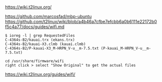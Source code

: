 https://wiki.t2linux.org/

https://github.com/marcosfad/mbp-ubuntu
https://github.com/t2linux/wiki/blob/a4b46a7cfbe7efcbb6a0b6111e22172b0f5c4a77/docs/guides/wifi.md

```
$ ioreg -l | grep RequestedFiles
C-4364s-B2/kauai.trx (ekans.trx)
C-4364s-B2/kauai-X3.clmb (kauai.clmb)
C-4364s-B2/P-kauai-X3_M-HRPN_V-u__m-7.5.txt (P-kauai_M-HRPN_V-u__m-7.5.txt)

cd /usr/share/firmware/wifi
right click > select "Show Original" to get the actual files
```

https://wiki.t2linux.org/guides/wifi/
